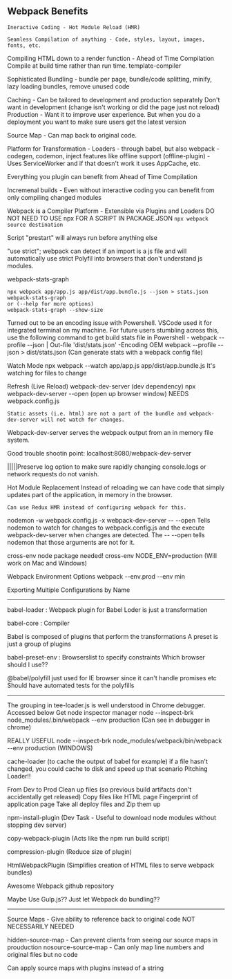 Webpack Benefits
----------------

    Ineractive Coding - Hot Module Reload (HMR)

    Seamless Compilation of anything - Code, styles, layout, images, fonts, etc.

Compiling HTML down to a render function - Ahead of Time Compilation
    Compile at build time rather than run time. template-compiler

Sophisticated Bundling - bundle per page, bundle/code splitting, minify, lazy loading bundles, remove unused code

Caching - Can be tailored to development and production separately
    Don't want in development (change isn't working or did the page just not reload)
    Production - Want it to improve user experience.
        But when you do a deployment you want to make sure users get the latest version

Source Map - Can map back to original code. 

Platform for Transformation - Loaders - through babel, but also webpack - codegen, codemon, inject features like
offline support (offline-plugin) - Uses ServiceWorker and if that doesn't work it uses AppCache, etc.

Everything you plugin can benefit from Ahead of Time Compilation

Incremenal builds - Even without interactive coding you can benefit from only compiling changed modules

Webpack is a Compiler Platform - Extensible via Plugins and Loaders
DO NOT NEED TO USE npx FOR A SCRIPT IN PACKAGE.JSON
`npx webpack source destination`

Script "prestart" will always run before anything else

"use strict";
webpack can detect if an import is a js file and will automatically use strict
Polyfil into browsers that don't understand js modules.

webpack-stats-graph

    npx webpack app/app.js app/dist/app.bundle.js --json > stats.json
    webpack-stats-graph
    or (--help for more options)
    webpack-stats-graph --show-size

Turned out to be an encoding issue with Powershell. VSCode used it for integrated terminal on my machine. For future users stumbling across this, use the following command to get build stats file in Powershell -
webpack --profile --json | Out-file 'dist/stats.json' -Encoding OEM
webpack --profile --json > dist/stats.json (Can generate stats with a webpack config file)

Watch Mode
    npx webpack --watch app/app.js app/dist/app.bundle.js
        It's watching for files to change

Refresh (Live Reload)
    webpack-dev-server (dev dependency)
    npx webpack-dev-server --open (open up browser window)
    NEEDS webpack.config.js

    Static assets (i.e. html) are not a part of the bundle and webpack-dev-server will not watch for changes.

Webpack-dev-server serves the webpack output from an in memory file system.

Good trouble shootin point:
    localhost:8080/webpack-dev-server

|||||Preserve log option to make sure rapidly changing console.logs or network requests do not vanish.

Hot Module Replacement
    Instead of reloading we can have code that simply updates part of the application, in memory in the browser.

    Can use Redux HMR instead of configuring webpack for this.

nodemon -w webpack.config.js -x webpack-dev-server -- --open
Tells nodemon to watch for changes to webpack.config.js and the execute webpack-dev-server when changes are detected.
The -- --open tells nodemon that those arguments are not for it.

cross-env node package needed!
cross-env NODE_ENV=production (Will work on Mac and Windows)

Webpack Environment Options
    webpack --env.prod --env min

Exporting Multiple Configurations by Name

-------------

babel-loader : Webpack plugin for Babel
    Loder is just a transformation

babel-core : Compiler

Babel is composed of plugins that perform the transformations
A preset is just a group of plugins

babel-preset-env : Browserslist to specify constraints
    Which browser should I use??

@babel/polyfill just used for IE browser since it can't handle promises etc
Should have automated tests for the polyfills

---------

The grouping in tee-loader.js is well understood in Chrome debugger. Accessed below
Get node inspector manager
node --inspect-brk node_modules/.bin/webpack --env production (Can see in debugger in chrome)

REALLY USEFUL
    node --inspect-brk node_modules/webpack/bin/webpack --env production (WINDOWS)

cache-loader (to cache the output of babel for example)
    if a file hasn't changed, you could cache to disk and speed up that scenario
    Pitching Loader!!

From Dev to Prod
    Clean up files (so previous build artifacts don't accidentally get released)
    Copy files like HTML page
    Fingerprint of application page
    Take all deploy files and Zip them up

npm-install-plugin (Dev Task - Useful to download node modules without stopping dev server)

copy-webpack-plugin (Acts like the npm run build script)

compression-plugin (Reduce size of plugin)

HtmlWebpackPlugin (Simplifies creation of HTML files to serve webpack bundles)

Awesome Webpack github repository

Maybe Use Gulp.js?? Just let Webpack do bundling??

-------------

Source Maps - Give ability to reference back to original code
NOT NECESSARILY NEEDED

hidden-source-map - Can prevent clients from seeing our source maps in prouduction 
nosource-source-map - Can only map line numbers and original files but no code

Can apply source maps with plugins instead of a string
